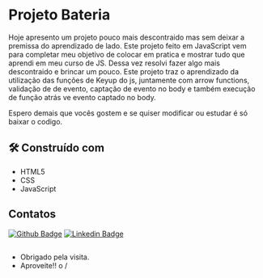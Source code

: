 # Projeto Bateria
Hoje apresento um projeto pouco mais descontraido mas sem deixar a premissa do aprendizado de lado.
Este projeto feito em JavaScript vem para completar meu objetivo de colocar em pratica e mostrar tudo que aprendi em meu curso de JS.
Dessa vez resolvi fazer algo mais descontraido e brincar um pouco. Este projeto traz o aprendizado da utilização das funções de Keyup do js, juntamente com arrow functions, validação de de evento, captação de evento no body e também execução de função atrás ve evento captado no body. 

Espero demais que vocês gostem e se quiser modificar ou estudar é só baixar o codigo.


## 🛠️ Construído com
* HTML5
* CSS
* JavaScript

## Contatos
[![Github Badge](https://img.shields.io/badge/-Github-000?style=flat-square&logo=Github&logoColor=white&link=https://github.com/caiosouza15)](https://github.com/caiosouza15)
[![Linkedin Badge](https://img.shields.io/badge/-LinkedIn-blue?style=flat-square&logo=Linkedin&logoColor=white&link=https://www.linkedin.com/in/caio-souza-07754415b/)]( https://www.linkedin.com/in/caio-souza-07754415b/)
## 
- Obrigado pela visita.
- Aproveite!! o /
